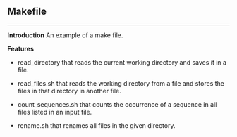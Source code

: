 **Makefile**
------------------------


----------


**Introduction**
An example of a make file.

**Features**

 - read_directory that reads the current working directory and saves it in a file.
 
 - read_files.sh that reads the working directory from a file and stores the files in that directory in another file.

 - count_sequences.sh that counts the occurrence of a sequence in all files listed in an input file.
 - rename.sh that renames all files in the given directory.

